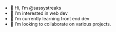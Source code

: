 - 👋 Hi, I’m @sassystreaks
- 👀 I’m interested in web dev
- 🌱 I’m currently learning front end dev
- 💞️ I’m looking to collaborate on various projects.

<!---
sassystreaks/sassystreaks is a ✨ special ✨ repository because its `README.md` (this file) appears on your GitHub profile.
You can click the Preview link to take a look at your changes.
--->
